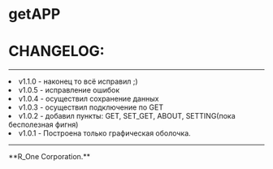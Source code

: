 # getAPP
# CHANGELOG:
<hr>
<li>v1.1.0 - наконец то всё исправил ;)
<li>v1.0.5 - исправление ошибок
<li>v1.0.4 - осуществил сохранение данных
<li>v1.0.3 - осуществил подключение по GET
<li>v1.0.2 - добавил пункты: GET, SET_GET, ABOUT, SETTING(пока бесполезная фигня)
<li>v1.0.1 - Построена только графическая оболочка.
<hr>
 **R_One Corporation.**

